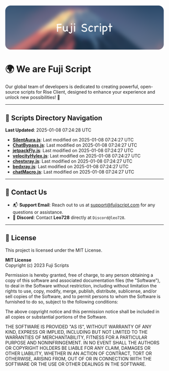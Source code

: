 ![Banner](.github/b.webp)

# 🌍 **We are Fuji Script**

Our global team of developers is dedicated to creating powerful, open-source scripts for Rise Client, designed to enhance your experience and unlock new possibilities! 🌟

---
<!-- SCRIPTS_NAVIGATION_START -->
## 📂 **Scripts Directory Navigation**

**Last Updated**: 2025-01-08 07:24:28 UTC

- **[SilentAura.js](scripts/SilentAura.js)**: Last modified on 2025-01-08 07:24:27 UTC
- **[ChatBypass.js](scripts/ChatBypass.js)**: Last modified on 2025-01-08 07:24:27 UTC
- **[jetpackFly.js](scripts/jetpackFly.js)**: Last modified on 2025-01-08 07:24:27 UTC
- **[velocityHylex.js](scripts/velocityHylex.js)**: Last modified on 2025-01-08 07:24:27 UTC
- **[chestxray.js](scripts/chestxray.js)**: Last modified on 2025-01-08 07:24:27 UTC
- **[bedxray.js](scripts/bedxray.js)**: Last modified on 2025-01-08 07:24:27 UTC
- **[chatMacro.js](scripts/chatMacro.js)**: Last modified on 2025-01-08 07:24:27 UTC

<!-- SCRIPTS_NAVIGATION_END -->

---

## 💬 **Contact Us**  
- 📬 **Support Email**: Reach out to us at [support@fujiscript.com](mailto:support@fujiscript.com) for any questions or assistance.  
- 💬 **Discord**: Contact **Leo728** directly at `Discord@leo728`.

---

## 📜 **License**

This project is licensed under the MIT License.  

**MIT License**  
Copyright (c) 2023 Fuji Scripts  

Permission is hereby granted, free of charge, to any person obtaining a copy of this software and associated documentation files (the "Software"), to deal in the Software without restriction, including without limitation the rights to use, copy, modify, merge, publish, distribute, sublicense, and/or sell copies of the Software, and to permit persons to whom the Software is furnished to do so, subject to the following conditions:  

The above copyright notice and this permission notice shall be included in all copies or substantial portions of the Software.  

THE SOFTWARE IS PROVIDED "AS IS", WITHOUT WARRANTY OF ANY KIND, EXPRESS OR IMPLIED, INCLUDING BUT NOT LIMITED TO THE WARRANTIES OF MERCHANTABILITY, FITNESS FOR A PARTICULAR PURPOSE AND NONINFRINGEMENT. IN NO EVENT SHALL THE AUTHORS OR COPYRIGHT HOLDERS BE LIABLE FOR ANY CLAIM, DAMAGES OR OTHER LIABILITY, WHETHER IN AN ACTION OF CONTRACT, TORT OR OTHERWISE, ARISING FROM, OUT OF OR IN CONNECTION WITH THE SOFTWARE OR THE USE OR OTHER DEALINGS IN THE SOFTWARE.  
